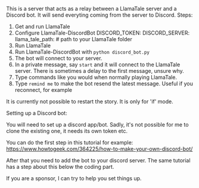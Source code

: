 This is a server that acts as a relay between a LlamaTale server and a Discord bot. It will send everyting coming from the server to Discord.
Steps:
1. Get and run LlamaTale
2. Configure LlamaTale-DiscordBot
   DISCORD_TOKEN:
   DISCORD_SERVER:
   llama_tale_path: # path to your LlamaTale folder
3. Run LlamaTale
4. Run LlamaTale-DiscordBot with `python discord_bot.py`
5. The bot will connect to your server.
6. In a private message, say `start` and it will connect to the LlamaTale server. There is sometimes a delay to the first message, unsure why.
7. Type commands like you would when normally playing LlamaTale.
8. Type `remind me` to make the bot resend the latest message. Useful if you reconnect, for example

It is currently not possible to restart the story.
It is only for 'if' mode.

Setting up a Discord bot:
   
You will need to set up a discord app/bot. Sadly, it's not possible for me to clone the existing one, it needs its own token etc.

You can do the first step in this tutorial for example: https://www.howtogeek.com/364225/how-to-make-your-own-discord-bot/

After that you need to add the bot to your discord server. The same tutorial has a step about this below the coding part.

If you are a sponsor, I can try to help you set things up.
